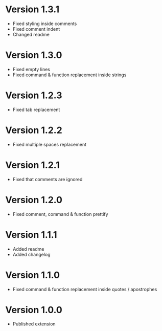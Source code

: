 # Version 1.3.1
- Fixed styling inside comments
- Fixed comment indent
- Changed readme

# Version 1.3.0
- Fixed empty lines
- Fixed command & function replacement inside strings

# Version 1.2.3
- Fixed tab replacement

# Version 1.2.2
- Fixed multiple spaces replacement

# Version 1.2.1
- Fixed that comments are ignored

# Version 1.2.0
- Fixed comment, command & function prettify

# Version 1.1.1
- Added readme
- Added changelog

# Version 1.1.0
- Fixed command & function replacement inside quotes / apostrophes

# Version 1.0.0
- Published extension